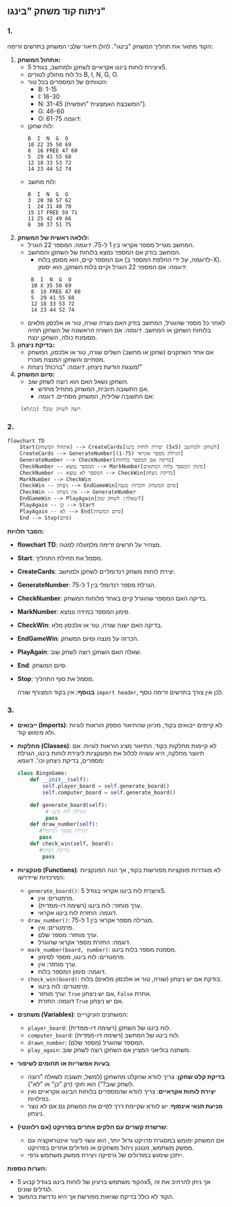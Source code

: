 ## ניתוח קוד משחק "בינגו"

### 1. **<algorithm>**
הקוד מתאר את תהליך המשחק "בינגו". להלן תיאור שלבי המשחק בתרשים זרימה:
1. **אתחול המשחק:**
   - יצירת לוחות בינגו אקראיים לשחקן ולמחשב, בגודל 5x5.
   - כל לוח מחולק לטורים B, I, N, G, O.
   - הטווחים של המספרים בכל טור:
     - B: 1-15
     - I: 16-30
     - N: 31-45 (המשבצת האמצעית "חופשית").
     - G: 46-60
     - O: 61-75
   *דוגמה:*
    - לוח שחקן:
       ```
       B  I  N  G  O
       10 22 35 50 69
       8  16 FREE 47 60
       5  29 41 55 68
       12 18 33 53 72
       14 23 44 52 74
       ```
    - לוח מחשב:
       ```
       B  I  N  G  O
       3  20 38 57 62
       1  24 31 48 70
       15 17 FREE 59 71
       11 25 42 49 66
       6  30 37 51 75
       ```
2. **לולאה ראשית של המשחק:**
   - המחשב מגריל מספר אקראי בין 1 ל-75.
   *דוגמה:* המספר 22 הוגרל.
   - המחשב בודק אם המספר נמצא בלוחות של השחקן והמחשב.
     - אם המספר קיים, הוא מסומן בלוח (לדוגמה, על ידי החלפת המספר ב-X).
   *דוגמה:* אם המספר 22 הוגרל וקיים בלוח השחקן, הוא יסומן:
      ```
       B  I  N  G  O
       10 X 35 50 69
       8  16 FREE 47 60
       5  29 41 55 68
       12 18 33 53 72
       14 23 44 52 74
       ```
   - לאחר כל מספר שהוגרל, המחשב בודק האם נוצרה שורה, טור או אלכסון מלאים בלוחות השחקן או המחשב.
     *דוגמה*: אם השורה הראשונה של השחקן תהיה מסומנת כולה, השחקן ינצח.
3. **בדיקת ניצחון:**
   - אם אחד השחקנים (שחקן או מחשב) השלים שורה, טור או אלכסון, המשחק מסתיים והשחקן המנצח מוכרז.
   - מוצגת הודעת ניצחון.
   *דוגמה:* "ברכות! ניצחת!"
4. **סיום המשחק:**
   - השחקן נשאל האם הוא רוצה לשחק שוב.
     - אם התשובה חיובית, המשחק מתחיל מחדש.
     - אם התשובה שלילית, המשחק מסתיים.
    *דוגמה:*
    ```
     רוצה לשחק שוב? (כן/לא)
    ```

### 2. **<mermaid>**
```mermaid
flowchart TD
    Start(אתחול המשחק) --> CreateCards[יצירת לוחות בינגו (5x5) לשחקן ולמחשב]
    CreateCards --> GenerateNumber[הגרלת מספר אקראי (1-75)]
    GenerateNumber --> CheckNumber[בדיקה אם המספר בלוחות]
    CheckNumber -- המספר נמצא --> MarkNumber[סימון המספר בלוח המתאים]
    CheckNumber -- המספר לא נמצא --> CheckWin[בדיקת ניצחון]
    MarkNumber --> CheckWin
    CheckWin -- ניצחון --> EndGameWin[סיום המשחק והכרזת מנצח]
    CheckWin -- אין ניצחון --> GenerateNumber
    EndGameWin --> PlayAgain[שאלה: לשחק שוב?]
    PlayAgain -- כן --> Start
    PlayAgain -- לא --> End[סיום המשחק]
    End --> Stop(סיום)
```
**הסבר תלויות:**
* **flowchart TD**: מצהיר על תרשים זרימה מלמעלה למטה.
* **Start**: מסמל את תחילת התהליך.
* **CreateCards**: יצירת לוחות משחק רנדומליים לשחקן ולמחשב.
* **GenerateNumber**: הגרלת מספר רנדומלי בין 1 ל-75.
* **CheckNumber**: בדיקה האם המספר שהוגרל קיים באחד מלוחות המשחק.
* **MarkNumber**: סימון המספר במידה ונמצא.
* **CheckWin**: בדיקה האם ישנה שורה, טור או אלכסון מלא.
* **EndGameWin**: הכרזה על מנצח וסיום המשחק.
* **PlayAgain**: שאלה האם השחקן רוצה לשחק שוב.
* **End**: סיום המשחק.
* **Stop**: מסמל את סוף התהליך.

   **בנוסף:**
    אין בקוד המצורף שורה `import header`, לכן אין צורך בתרשים זרימה נוסף.

### 3. **<explanation>**
- **ייבואים (Imports)**: לא קיימים ייבואים בקוד, מכיוון שהתיאור מספק הוראות לוגיות ולא מימוש קוד.

- **מחלקות (Classes)**: לא קיימות מחלקות בקוד. התיאור מציג הוראות לוגיות. אם תיווצר מחלקה, היא עשויה לכלול את הפונקציות ליצירת לוחות בינגו, הגרלת מספרים, בדיקת ניצחון וכו'.
   *דוגמא*:
    ```python
    class BingoGame:
        def __init__(self):
            self.player_board = self.generate_board()
            self.computer_board = self.generate_board()

        def generate_board(self):
             # הגרלת לוח בינגו
             pass
        def draw_number(self):
           #הגרלת מספר רנדומלי
           pass
        def check_win(self, board):
           #בדיקת ניצחון
            pass
    ```

- **פונקציות (Functions)**: לא מוגדרות פונקציות מפורשות בקוד, אך הנה הפונקציות המרכזיות שיידרשו:
    * `generate_board()`: יוצרת לוח בינגו אקראי בגודל 5x5.
      * פרמטרים: אין.
      * ערך מוחזר: לוח בינגו (רשימה דו-ממדית).
      * דוגמה: החזרת לוח בינגו אקראי.
    * `draw_number()`: מגרילה מספר אקראי בין 1 ל-75.
      * פרמטרים: אין.
      * ערך מוחזר: מספר שלם.
      * דוגמה: החזרת מספר אקראי שהוגרל.
    * `mark_number(board, number)`: מסמנת מספר בלוח בינגו.
      * פרמטרים: לוח בינגו, מספר לסימון.
      * ערך מוחזר: אין.
      * דוגמה: סימון המספר בלוח.
    * `check_win(board)`: בודקת אם יש ניצחון (שורה, טור או אלכסון מלאים) בלוח.
      * פרמטרים: לוח בינגו.
      * ערך מוחזר: `True` אם יש ניצחון, `False` אחרת.
      * דוגמה: החזרת `True` אם יש ניצחון.

- **משתנים (Variables)**: המשתנים העיקריים:
    * `player_board`: לוח בינגו של השחקן (רשימה דו-ממדית).
    * `computer_board`: לוח בינגו של המחשב (רשימה דו-ממדית).
    * `drawn_number`: המספר שהוגרל (מספר שלם).
    * `play_again`: משתנה בוליאני המציין אם השחקן רוצה לשחק שוב.

- **בעיות אפשריות או תחומים לשיפור**:
    * **בדיקת קלט שחקן**: צריך לוודא שהקלט מהשחקן (למשל, תשובה לשאלה "רוצה לשחק שוב?") הוא חוקי (רק "כן" או "לא").
    * **יצירת לוחות אקראיים**: צריך לוודא שהמספרים בלוחות הבינגו אקראיים ואין כפילויות.
    * **מניעת תנאי אינסוף**: יש לוודא שקיימת דרך לסיים את המשחק גם אם לא נוצר ניצחון.

- **שרשרת קשרים עם חלקים אחרים בפרויקט (אם רלוונטי)**:
    * אם המשחק ימומש במסגרת פרויקט גדול יותר, הוא עשוי ליצור אינטראקציה עם ממשק משתמש, מנגנון ניהול משחקים או מודולים אחרים בפרויקט.
    * ייתכן שימוש במודולים של גרפיקה ויצירת ממשק משתמש גרפי.

**הערות נוספות:**
*   הקוד משתמש ברעיון של לוחות בינגו בגודל קבוע 5x5, אך ניתן להרחיב את זה לגדלים שונים.
*  הקוד לא כולל בדיקת שגיאות מפורשת אך היא נדרשת בהמשך.